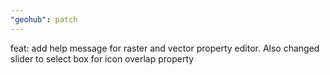 ```yaml
---
"geohub": patch
---
```


feat: add help message for raster and vector property editor. Also changed slider to select box for icon overlap property
